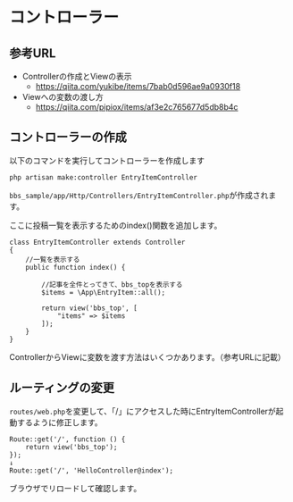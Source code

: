 コントローラー
========================

## 参考URL

- Controllerの作成とViewの表示
	- https://qiita.com/yukibe/items/7bab0d596ae9a0930f18
- Viewへの変数の渡し方
	- https://qiita.com/pipiox/items/af3e2c765677d5db8b4c

## コントローラーの作成

以下のコマンドを実行してコントローラーを作成します

```
php artisan make:controller EntryItemController
```

```bbs_sample/app/Http/Controllers/EntryItemController.php```が作成されます。

ここに投稿一覧を表示するためのindex()関数を追加します。

```
class EntryItemController extends Controller
{
	//一覧を表示する
	public function index() {

		//記事を全件とってきて、bbs_topを表示する
		$items = \App\EntryItem::all();

		return view('bbs_top', [
			"items" => $items
		]);
	}
}
```

ControllerからViewに変数を渡す方法はいくつかあります。（参考URLに記載）


## ルーティングの変更

``routes/web.php``を変更して、「/」にアクセスした時にEntryItemControllerが起動するように修正します。

```
Route::get('/', function () {
    return view('bbs_top');
});
↓
Route::get('/', 'HelloController@index');
```

ブラウザでリロードして確認します。

